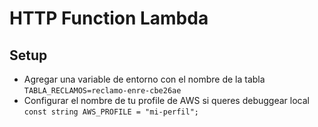# HTTP Function Lambda

## Setup
- Agregar una variable de entorno con el nombre de la tabla
`TABLA_RECLAMOS=reclamo-enre-cbe26ae`
- Configurar el nombre de tu profile de AWS si queres debuggear local 
`const string AWS_PROFILE = "mi-perfil";`
